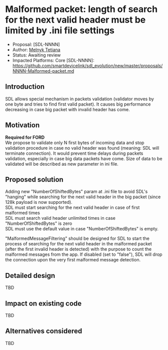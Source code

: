 # Malformed packet: length of search for the next valid header must be limited by .ini file settings

* Proposal: [SDL-NNNN]
* Author: [Melnyk Tetiana](https://github.com/TMelnyk)
* Status: Awaiting review
* Impacted Platforms: Core
[SDL-NNNN]: https://github.com/smartdevicelink/sdl_evolution/new/master/proposals/NNNN-Malformed-packet.md
## Introduction
SDL allows special mechanism in packets validation (validator moves by one byte and tries to find first valid packet).
It causes big performance decreasing in case big packet with invalid header has come.

## Motivation
**Required for FORD**  
We propose to validate only N first bytes of incoming data and stop validation procedure in case no valid header was found (meaning: SDL will terminate connection). 
It would prevent time delays during packets validation, especially in case big data packets have come. 
Size of data to be validated will be described as new parameter in ini file.

## Proposed solution
Adding new "NumberOfShiftedBytes" param at .ini file to avoid SDL's "hanging" while searching for the next valid header in the big packet (since 128k payload is now supported).  
SDL must start searching for the next valid header in case of first malformed <NumberOfShiftedBytes> times  
SDL must search valid header unlimited times in case "NumberOfShiftedBytes" is zero  
SDL must use the default value in case "NumberOfShiftedBytes" is empty.

 "MalformedMessageFiltering" should be designed for SDL to start the process of searching for the next valid header in the malformed packet (after the first invalid header is detected) with the purpose to count the malformed messages from the app. 
 If disabled (set to "false"), SDL will drop the connection upon the very first malformed message detection. 


## Detailed design
TBD

## Impact on existing code
TBD

## Alternatives considered
TBD
